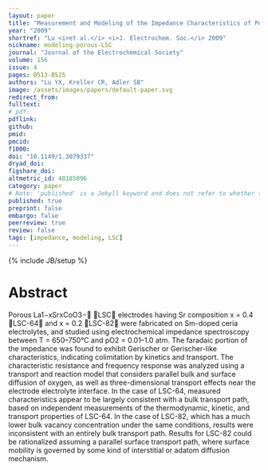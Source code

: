 ```yaml
---
layout: paper
title: "Measurement and Modeling of the Impedance Characteristics of Porous La_{1-x}Sr_xCoO_{3-delta} Electrodes"
year: "2009"
shortref: "Lu <i>et al.</i> <i>J. Electrochem. Soc.</i> 2009"
nickname: modeling-porous-LSC
journal: "Journal of the Electrochemical Society"
volume: 156
issue: 4
pages: B513-B525
authors: "Lu YX, Kreller CR, Adler SB"
image: /assets/images/papers/default-paper.svg
redirect_from: 
fulltext: 
# pdf: 
pdflink: 
github: 
pmid: 
pmcid: 
f1000: 
doi: "10.1149/1.3079337"
dryad_doi:
figshare_doi: 
altmetric_id: 48185096
category: paper
# Note: 'published' is a Jekyll keyword and does not refer to whether the paper is published, but rather to whether this Markdown should be part of the rendered site.
published: true
preprint: false
embargo: false
peerreview: true
review: false
tags: [impedance, modeling, LSC]
---
```

{% include JB/setup %}

# Abstract 

Porous La1−xSrxCoO3− LSC electrodes having Sr composition x = 0.4 LSC-64 and x = 0.2 LSC-82 were fabricated on
Sm-doped ceria electrolytes, and studied using electrochemical impedance spectroscopy between T = 650–750°C and pO2
= 0.01–1.0 atm. The faradaic portion of the impedance was found to exhibit Gerischer or Gerischer-like characteristics, indicating
colimitation by kinetics and transport. The characteristic resistance and frequency response was analyzed using a transport and
reaction model that considers parallel bulk and surface diffusion of oxygen, as well as three-dimensional transport effects near the
electrode electrolyte interface. In the case of LSC-64, measured characteristics appear to be largely consistent with a bulk transport
path, based on independent measurements of the thermodynamic, kinetic, and transport properties of LSC-64. In the case of
LSC-82, which has a much lower bulk vacancy concentration under the same conditions, results were inconsistent with an entirely
bulk transport path. Results for LSC-82 could be rationalized assuming a parallel surface transport path, where surface mobility is
governed by some kind of interstitial or adatom diffusion mechanism.
